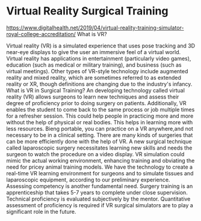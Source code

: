 # Virtual Reality Surgical Training
https://www.digitalhealth.net/2019/04/virtual-reality-training-simulator-royal-college-accreditation/
What is VR?

Virtual reality (VR) is a simulated experience that uses pose tracking and 3D near-eye displays to give the user an immersive feel of a virtual world. Virtual reality has applications in entertainment (particularly video games), education (such as medical or military training), and business (such as virtual meetings). Other types of VR-style technology include augmented reality and mixed reality, which are sometimes referred to as extended reality or XR, though definitions are changing due to the industry's infancy.
What is VR in Surgical Training?
An developing technology called virtual reality (VR) allows surgeons to learn new techniques and assess their degree of proficiency prior to doing surgery on patients. Additionally, VR enables the student to come back to the same process or job multiple times for a refresher session. This could help people in practicing more and more without the help of physical or real bodies. This helps in learning more with less resources. Bieng portable, you can practice on a VR anywhere,and not necessary to be in a clinical setting.
There are many kinds of surgeries that can be more efficiently done with the help of VR. A new surgical technique called laparoscopic surgery necessitates learning new skills and needs the surgeon to watch the procedure on a video display. VR simulation could mimic the actual working environment, enhancing training and obviating the need for pricey animal training models. We have the technology to create a real-time VR learning environment for surgeons and to simulate tissues and laparoscopic equipment, according to our preliminary experience. Assessing competency is another fundamental need. Surgery training is an apprenticeship that takes 5-7 years to complete under close supervision. Technical proficiency is evaluated subjectively by the mentor. Quantitative assessment of proficiency is required if VR surgical simulators are to play a significant role in the future.

